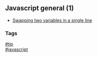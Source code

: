 ## Javascript general (1)

- [Swapping two variables in a single line](swapping-two-variables.md)

### Tags
[#tip](../../tips.md)  
[#javascript](../javascript.md)